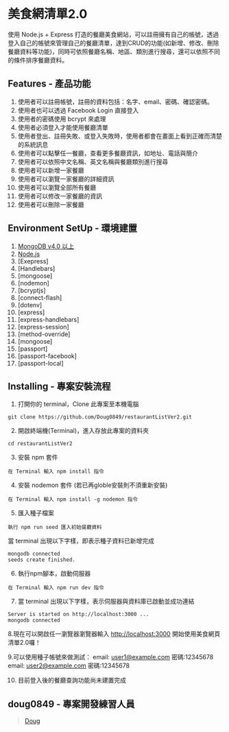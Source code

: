 # 美食網清單2.0

使用 Node.js + Express 打造的餐廳美食網站，可以註冊擁有自己的帳號，透過登入自己的帳號來管理自己的餐廳清單，達到CRUD的功能(如新增、修改、刪除餐廳資料等功能)，同時可依照餐廳名稱、地區、類別進行搜尋，還可以依照不同的條件排序餐廳資料。

## Features - 產品功能

1. 使用者可以註冊帳號，註冊的資料包括：名字、email、密碼、確認密碼。
2. 使用者也可以透過 Facebook Login 直接登入
3. 使用者的密碼使用 bcrypt 來處理
4. 使用者必須登入才能使用餐廳清單
5. 使用者登出、註冊失敗、或登入失敗時，使用者都會在畫面上看到正確而清楚的系統訊息
6. 使用者可以點擊任一餐廳，查看更多餐廳資訊，如地址、電話與簡介
7. 使用者可以依照中文名稱、英文名稱與餐廳類別進行搜尋
8. 使用者可以新增一家餐廳
9. 使用者可以瀏覽一家餐廳的詳細資訊
10. 使用者可以瀏覽全部所有餐廳
11. 使用者可以修改一家餐廳的資訊
12. 使用者可以刪除一家餐廳

## Environment SetUp - 環境建置

1. [MongoDB v4.0 以上](https://www.mongodb.com/download-center/community)
2. [Node.js](https://nodejs.org/en/)
3. [Exepress]
4. [Handlebars]
6. [mongoose]
7. [nodemon]
8. [bcryptjs]
9. [connect-flash]
10. [dotenv]
11. [express]
12. [express-handlebars]
13. [express-session]
14. [method-override]
15. [mongoose]
16. [passport]
17. [passport-facebook]
18. [passport-local]

## Installing - 專案安裝流程

1. 打開你的 terminal，Clone 此專案至本機電腦

```
git clone https://github.com/Doug0849/restaurantListVer2.git
```

2. 開啟終端機(Terminal)，進入存放此專案的資料夾

```
cd restaurantListVer2
```

3. 安裝 npm 套件

```
在 Terminal 輸入 npm install 指令
```

4. 安裝 nodemon 套件 (若已再globle安裝則不須重新安裝)

```
在 Terminal 輸入 npm install -g nodemon 指令
```

5. 匯入種子檔案

```
執行 npm run seed 匯入初始餐廳資料
```

當 terminal 出現以下字樣，即表示種子資料已新增完成

```
mongodb connected
seeds create finished.
```

6. 執行npm腳本，啟動伺服器

```
在 Terminal 輸入 npm run dev 指令
```

7. 當 terminal 出現以下字樣，表示伺服器與資料庫已啟動並成功連結

```
Server is started on http://localhost:3000 ...
mongodb connected
```

8.現在可以開啟任一瀏覽器瀏覽器輸入 [http://localhost:3000](http://localhost:3000) 開始使用美食網頁清單2.0囉！

9.可以使用種子帳號來做測試：
  email: user1@example.com 密碼:12345678
  email: user2@example.com 密碼:12345678
  
10. 目前登入後的餐廳查詢功能尚未建置完成

## doug0849 - 專案開發練習人員
> [Doug](https://github.com/doug0849)
